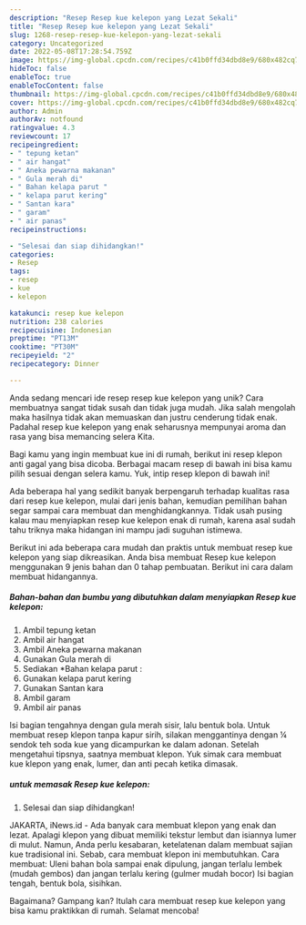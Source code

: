```yaml
---
description: "Resep Resep kue kelepon yang Lezat Sekali"
title: "Resep Resep kue kelepon yang Lezat Sekali"
slug: 1268-resep-resep-kue-kelepon-yang-lezat-sekali
category: Uncategorized
date: 2022-05-08T17:28:54.759Z
image: https://img-global.cpcdn.com/recipes/c41b0ffd34dbd8e9/680x482cq70/resep-kue-kelepon-foto-resep-utama.jpg
hideToc: false
enableToc: true
enableTocContent: false
thumbnail: https://img-global.cpcdn.com/recipes/c41b0ffd34dbd8e9/680x482cq70/resep-kue-kelepon-foto-resep-utama.jpg
cover: https://img-global.cpcdn.com/recipes/c41b0ffd34dbd8e9/680x482cq70/resep-kue-kelepon-foto-resep-utama.jpg
author: Admin
authorAv: notfound
ratingvalue: 4.3
reviewcount: 17
recipeingredient:
- " tepung ketan"
- " air hangat"
- " Aneka pewarna makanan"
- " Gula merah di"
- " Bahan kelapa parut "
- " kelapa parut kering"
- " Santan kara"
- " garam"
- " air panas"
recipeinstructions:

- "Selesai dan siap dihidangkan!"
categories:
- Resep
tags:
- resep
- kue
- kelepon

katakunci: resep kue kelepon 
nutrition: 238 calories
recipecuisine: Indonesian
preptime: "PT13M"
cooktime: "PT30M"
recipeyield: "2"
recipecategory: Dinner

---
```





Anda sedang mencari ide resep resep kue kelepon yang unik? Cara membuatnya sangat tidak susah dan tidak juga mudah. Jika salah mengolah maka hasilnya tidak akan memuaskan dan justru cenderung tidak enak. Padahal resep kue kelepon yang enak seharusnya mempunyai aroma dan rasa yang bisa memancing selera Kita.





Bagi kamu yang ingin membuat kue ini di rumah, berikut ini resep klepon anti gagal yang bisa dicoba. Berbagai macam resep di bawah ini bisa kamu pilih sesuai dengan selera kamu. Yuk, intip resep klepon di bawah ini!

Ada beberapa hal yang sedikit banyak berpengaruh terhadap kualitas rasa dari resep kue kelepon, mulai dari jenis bahan, kemudian pemilihan bahan segar sampai cara membuat dan menghidangkannya. Tidak usah pusing kalau mau menyiapkan resep kue kelepon enak di rumah, karena asal sudah tahu triknya maka hidangan ini mampu jadi suguhan istimewa.






Berikut ini ada beberapa cara mudah dan praktis untuk membuat resep kue kelepon yang siap dikreasikan. Anda bisa membuat Resep kue kelepon menggunakan 9 jenis bahan dan 0 tahap pembuatan. Berikut ini cara dalam membuat hidangannya.

<!--inarticleads1-->

##### Bahan-bahan dan bumbu yang dibutuhkan dalam menyiapkan Resep kue kelepon:

1. Ambil  tepung ketan
1. Ambil  air hangat
1. Ambil  Aneka pewarna makanan
1. Gunakan  Gula merah di
1. Sediakan  *Bahan kelapa parut :
1. Gunakan  kelapa parut kering
1. Gunakan  Santan kara
1. Ambil  garam
1. Ambil  air panas


Isi bagian tengahnya dengan gula merah sisir, lalu bentuk bola. Untuk membuat resep klepon tanpa kapur sirih, silakan menggantinya dengan ¼ sendok teh soda kue yang dicampurkan ke dalam adonan. Setelah mengetahui tipsnya, saatnya membuat klepon. Yuk simak cara membuat kue klepon yang enak, lumer, dan anti pecah ketika dimasak. 

<!--inarticleads2-->

#####  untuk memasak Resep kue kelepon:


1. Selesai dan siap dihidangkan!

JAKARTA, iNews.id - Ada banyak cara membuat klepon yang enak dan lezat. Apalagi klepon yang dibuat memiliki tekstur lembut dan isiannya lumer di mulut. Namun, Anda perlu kesabaran, ketelatenan dalam membuat sajian kue tradisional ini. Sebab, cara membuat klepon ini membutuhkan. Cara membuat: Uleni bahan bola sampai enak dipulung, jangan terlalu lembek (mudah gembos) dan jangan terlalu kering (gulmer mudah bocor) Isi bagian tengah, bentuk bola, sisihkan. 

Bagaimana? Gampang kan? Itulah cara membuat resep kue kelepon yang bisa kamu praktikkan di rumah. Selamat mencoba!
